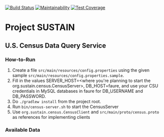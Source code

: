 [![Build Status](https://travis-ci.com/Project-Sustain/sustain-census.svg?branch=master)](https://travis-ci.com/Project-Sustain/sustain-census)
[![Maintainability](https://api.codeclimate.com/v1/badges/643c77ef8bf644ea3492/maintainability)](https://codeclimate.com/github/Project-Sustain/sustain-census/maintainability)
[![Test Coverage](https://api.codeclimate.com/v1/badges/643c77ef8bf644ea3492/test_coverage)](https://codeclimate.com/github/Project-Sustain/sustain-census/test_coverage)

# Project SUSTAIN
## U.S. Census Data Query Service

### How-to-Run

1. Create a file `src/main/resources/config.properties` using the given sample `src/main/resources/config.properties.sample`.
2. Fill in the values SERVER_HOST=<where you're planning to start the org.sustain.census.CensusServer>, DB_HOST=faure, and use your CSU credentials in MySQL databases in faure for DB_USERNAME and DB_PASSWORD.
3. Do `./gradlew install` from the project root.
4. Run `bin/census-server.sh` to start the CensusServer
5. Use `org.sustain.census.CensusClient` and `src/main/proto/census.proto` as references for implementing clients


### Available Data

